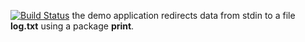 [![Build Status](https://travis-ci.org/Goganych/lab10.svg?branch=master)](https://travis-ci.org/Goganych/lab10)
the demo application redirects data from stdin to a file **log.txt** using a package **print**.

